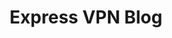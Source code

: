 ---
title: Express VPN Blog
description: The best internet privacy and online security blog. Regular news, opinion, and product updates from the world’s leading ultra-fast VPN service.
url: https://www.expressvpn.com/blog/
image:
    # url: '/assets/images/cafe.png'
    # alt: 'Cafe'
tags: ['blog', 'news', 'vpn']
pubDate: 2023-11-08
draft: false
---